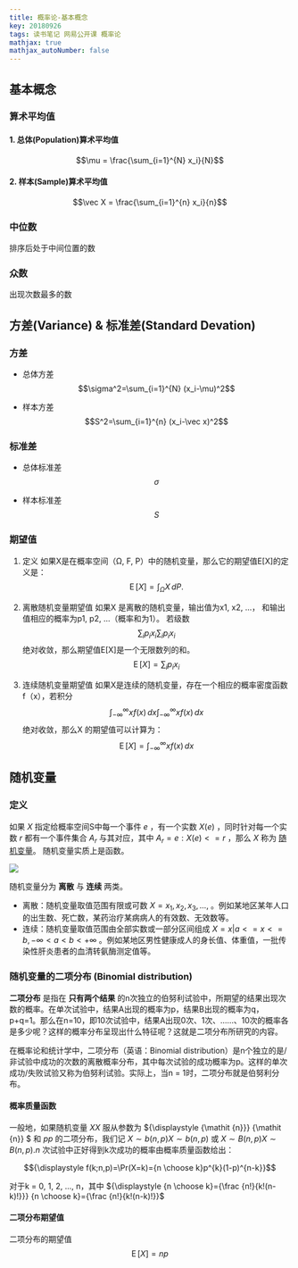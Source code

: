 ```yaml
---
title: 概率论-基本概念
key: 20180926
tags: 读书笔记 网易公开课 概率论 
mathjax: true
mathjax_autoNumber: false
---
```


## 基本概念

### 算术平均值
#### 1. 总体(Population)算术平均值
$$\mu = \frac{\sum_{i=1}^{N} x_i}{N}$$

#### 2. 样本(Sample)算术平均值
$$\vec X = \frac{\sum_{i=1}^{n} x_i}{n}$$
<!--more-->

### 中位数
排序后处于中间位置的数

### 众数
出现次数最多的数

## 方差(Variance) & 标准差(Standard Devation)
### 方差
- 总体方差
$$\sigma^2=\sum_{i=1}^{N} (x_i-\mu)^2$$

- 样本方差
$$S^2=\sum_{i=1}^{n} (x_i-\vec x)^2$$

### 标准差
- 总体标准差
$$\sigma$$

- 样本标准差
$$S$$

### 期望值

1. 定义
如果X是在概率空间（Ω, F, P）中的随机变量，那么它的期望值E[X]的定义是：
$$ {\displaystyle \operatorname {E} [X]=\int _{\Omega }X\,dP.} $$

2. 离散随机变量期望值
如果X 是离散的随机变量，输出值为x1, x2, ...， 和输出值相应的概率为p1, p2, ...（概率和为1）。
若级数 $$ {\displaystyle \operatorname {\sum } _{i}p_{i}x_{i}} \operatorname \sum _{i}p_{i}x_{i} $$ 绝对收敛，那么期望值E[X]是一个无限数列的和。
$$ \operatorname {E}[X]=\sum _{i}p_{i}x_{i} $$

3. 连续随机变量期望值
如果X是连续的随机变量，存在一个相应的概率密度函数f（x），若积分 $$ {\displaystyle \int _{-\infty }^{\infty }xf(x)\,dx} \int _{{-\infty }}^{\infty }xf(x)\,dx $$ 绝对收敛，那么X 的期望值可以计算为：
$$ \operatorname {E}[X]=\int _{{-\infty }}^{\infty }xf(x)\,dx $$

## 随机变量

### 定义
如果 $X$ 指定给概率空间S中每一个事件 $e$ ，有一个实数 $X(e)$ ，同时针对每一个实数 $r$ 都有一个事件集合 $A_r$ 与其对应，其中 $A_r = {e: X(e) <= r}$ ，那么 $X$ 称为 [随机变量](https://zh.wikipedia.org/zh-hans/%E9%9A%8F%E6%9C%BA%E5%8F%98%E9%87%8F)。
随机变量实质上是函数。

![](https://zh.wikipedia.org/wiki/File:Zufall.png)

随机变量分为 **离散** 与 **连续** 两类。
- 离散：随机变量取值范围有限或可数 $X = {x_1,x_2,x_3,...,}$ 。例如某地区某年人口的出生数、死亡数，某药治疗某病病人的有效数、无效数等。
- 连续：随机变量取值范围由全部实数或一部分区间组成 $X = {x|a<=x<=b}, -\infty<a<b<+\infty$ 。例如某地区男性健康成人的身长值、体重值，一批传染性肝炎患者的血清转氨酶测定值等。

### 随机变量的二项分布 (Binomial distribution)
**二项分布** 是指在 **只有两个结果** 的n次独立的伯努利试验中，所期望的结果出现次数的概率。在单次试验中，结果A出现的概率为p，结果B出现的概率为q，p+q=1。那么在n=10，即10次试验中，结果A出现0次、1次、……、10次的概率各是多少呢？这样的概率分布呈现出什么特征呢？这就是二项分布所研究的内容。

在概率论和统计学中，二项分布（英语：Binomial distribution）是n个独立的是/非试验中成功的次数的离散概率分布，其中每次试验的成功概率为p。这样的单次成功/失败试验又称为伯努利试验。实际上，当n = 1时，二项分布就是伯努利分布。

#### 概率质量函数
一般地，如果随机变量 ${\displaystyle {\mathit {X}}} {\mathit {X}}$ 服从参数为 ${\displaystyle {\mathit {n}}} {\mathit {n}} $ 和 ${\displaystyle {\mathit {p}}} {\mathit {p}}$ 的二项分布，我们记 ${\displaystyle X\sim b(n,p)} X\sim b(n,p)$ 或 ${\displaystyle X\sim B(n,p)} X\sim B(n,p).n$ 次试验中正好得到k次成功的概率由概率质量函数给出：

$${\displaystyle f(k;n,p)=\Pr(X=k)={n \choose k}p^{k}(1-p)^{n-k}}$$

对于k = 0, 1, 2, ..., n，其中 ${\displaystyle {n \choose k}={\frac {n!}{k!(n-k)!}}} {n \choose k}={\frac {n!}{k!(n-k)!}}$

#### 二项分布期望值
二项分布的期望值 $$ \operatorname {E}[X] = np $$